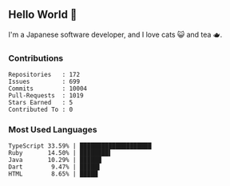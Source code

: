 ## Hello World 👋

I'm a Japanese software developer, and I love cats 😺 and tea 🫖.

### Contributions

    Repositories   : 172
    Issues         : 699
    Commits        : 10004
    Pull-Requests  : 1019
    Stars Earned   : 5
    Contributed To : 0

### Most Used Languages

    TypeScript 33.59% | ████████████████████
    Ruby       14.50% | ████████▌
    Java       10.29% | ██████
    Dart        9.47% | █████▌
    HTML        8.65% | █████
